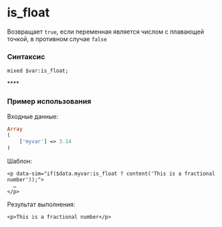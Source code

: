 # is\_float

Возвращает `true`, если переменная является числом с плавающей точкой, в противном случае `false`

### **Синтаксис**

```text
mixed $var:is_float;
```

\*\*\*\*

### **Пример использования**

Входные данные:

```php
Array
(
    ['myvar'] => 3.14
)
```

Шаблон:

```markup
<p data-sim="if($data.myvar:is_float ? content('This is a fractional number'));">
  … 
</p>
```

Результат выполнения:

```markup
<p>This is a fractional number</p>
```


